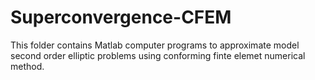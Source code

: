 # Superconvergence-CFEM
This folder contains Matlab computer programs to approximate model second order elliptic problems using conforming finte elemet numerical method.
